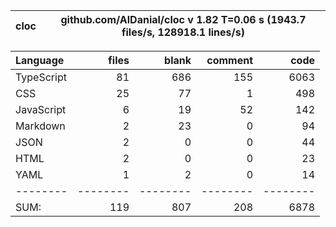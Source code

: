 
cloc|github.com/AlDanial/cloc v 1.82  T=0.06 s (1943.7 files/s, 128918.1 lines/s)
--- | ---

Language|files|blank|comment|code
:-------|-------:|-------:|-------:|-------:
TypeScript|81|686|155|6063
CSS|25|77|1|498
JavaScript|6|19|52|142
Markdown|2|23|0|94
JSON|2|0|0|44
HTML|2|0|0|23
YAML|1|2|0|14
--------|--------|--------|--------|--------
SUM:|119|807|208|6878
